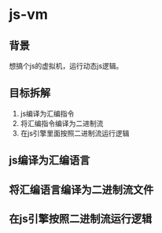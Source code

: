 # js-vm

## 背景
想搞个js的虚拟机，运行动态js逻辑。

## 目标拆解

1. js编译为汇编指令
2. 将汇编指令编译为二进制流
3. 在js引擎里面按照二进制流运行逻辑

## js编译为汇编语言

## 将汇编语言编译为二进制流文件

## 在js引擎按照二进制流运行逻辑

